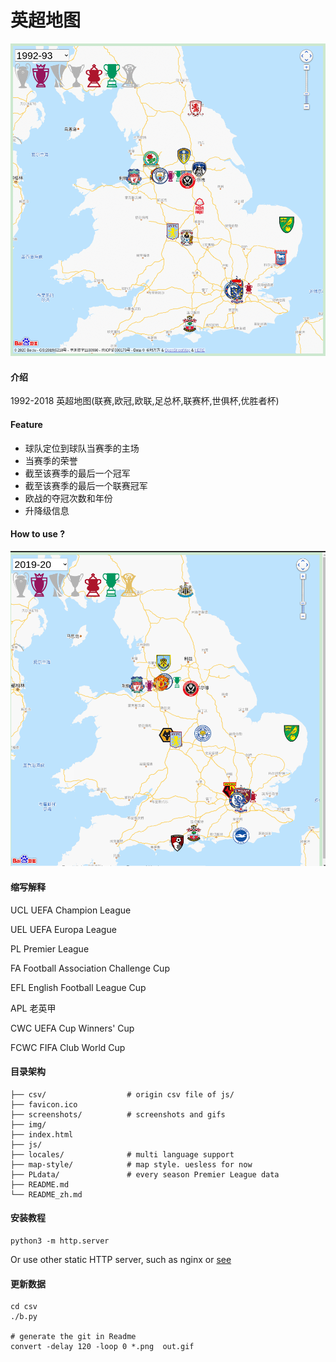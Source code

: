 # 英超地图

![gif](./gif/out.gif)


#### 介绍
1992-2018 英超地图(联赛,欧冠,欧联,足总杯,联赛杯,世俱杯,优胜者杯)

#### Feature
- 球队定位到球队当赛季的主场
- 当赛季的荣誉
- 截至该赛季的最后一个冠军
- 截至该赛季的最后一个联赛冠军
- 欧战的夺冠次数和年份
- 升降级信息

#### How to use ?
![gif](./record.gif)


#### 缩写解释
UCL UEFA Champion League

UEL UEFA Europa League

PL  Premier League

FA  Football Association Challenge Cup

EFL English Football League Cup

APL 老英甲

CWC UEFA Cup Winners' Cup

FCWC FIFA Club World Cup


#### 目录架构

```
├── csv/                  # origin csv file of js/ 
├── favicon.ico
├── screenshots/          # screenshots and gifs
├── img/
├── index.html
├── js/
├── locales/              # multi language support
├── map-style/            # map style. uesless for now
├── PLdata/               # every season Premier League data
├── README.md
└── README_zh.md
```




#### 安装教程

```
python3 -m http.server
```
Or use other static HTTP server, such as nginx or [see](https://github.com/wyhaya/see)

#### 更新数据
```
cd csv
./b.py

# generate the git in Readme
convert -delay 120 -loop 0 *.png  out.gif
```

